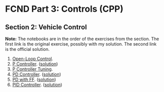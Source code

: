 # FCND Part 3: Controls (CPP)

## Section 2: Vehicle Control

**Note:** The notebooks are in the order of the exercises from the section. The first link is the original exercise, possibly with my solution. The second link is the official solution.


1. [Open-Loop Control](/notebooks/02-vehicle-control/1-Open-Loop-Control.ipynb).  
2. [P Controller](https://github.com/ivogeorg/FCND-Controls-CPP/blob/main/notebooks/02-vehicle-control/2-P-Controller.ipynb). ([solution](https://github.com/ivogeorg/FCND-Controls-CPP/blob/main/notebooks/02-vehicle-control/2-P-Controller-SOLUTION.ipynb))  
3. [P Controller Tuning](/notebooks/02-vehicle-control/2.5-P-Controller-Tuning.ipynb).    
4. [PD Controller](https://github.com/ivogeorg/FCND-Controls-CPP/blob/main/notebooks/02-vehicle-control/3-PD-Controller.ipynb). ([solution](https://github.com/ivogeorg/FCND-Controls-CPP/blob/main/notebooks/02-vehicle-control/3-PD-Controller-SOLUTION.ipynb))  
5. [PD with FF](https://github.com/ivogeorg/FCND-Controls-CPP/blob/main/notebooks/02-vehicle-control/3.5-PD-with-FF.ipynb). ([solution](https://github.com/ivogeorg/FCND-Controls-CPP/blob/main/notebooks/02-vehicle-control/3.5-PD-with-FF-SOLUTION.ipynb))  
6. [PID Controller](https://github.com/ivogeorg/FCND-Controls-CPP/blob/main/notebooks/02-vehicle-control/4-PID-Controller.ipynb). ([solution](https://github.com/ivogeorg/FCND-Controls-CPP/blob/main/notebooks/02-vehicle-control/4-PID-Controller-SOLUTION.ipynb))  




